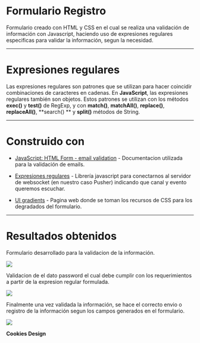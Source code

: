 # Formulario Registro


Formulario creado con HTML y CSS en el cual se realiza una validación de información con Javascript, haciendo uso de expresiones regulares especificas para validar la información, segun la necesidad. 

------------

# Expresiones regulares

Las expresiones regulares son patrones que se utilizan para hacer coincidir combinaciones de caracteres en cadenas. En **JavaScript**, las expresiones regulares también son objetos. Estos patrones se utilizan con los métodos **exec()** y **test()** de RegExp, y con **match()**, **matchAll()**, **replace()**, **replaceAll()**, **search() ** y **split()** métodos de String. 

------------

# Construido con 

- [JavaScript: HTML Form - email validation](https://www.w3resource.com/javascript/form/email-validation.php")  - Documentacion utilizada para la validación de emails.

- [Expresiones regulares](https://developer.mozilla.org/es/docs/Web/JavaScript/Guide/Regular_Expressions") - Librería javascript para conectarnos al servidor de websocket (en nuestro caso Pusher) indicando que canal y evento queremos escuchar.

- [UI gradients](https://uigradients.com/#Skyline") - Pagina web donde se toman los recursos de CSS para los degradados del formulario.

------------

# Resultados obtenidos

Formulario desarrollado para la validacion de la información.

![](https://github.com/CookiesDesign/formValidation-HTML-CSS/blob/main/screenshots/formularioRegistro.PNG?raw=true)

Validacion de el dato password el cual debe cumplir con los requerimientos a partir de la expresion regular formulada.

![](https://github.com/CookiesDesign/formValidation-HTML-CSSblob/main/screenshots/validacionPassword.PNG?raw=true)

Finalmente una vez validada la información, se hace el correcto envio o registro de la información segun los campos generados en el formulario.

![](https://github.com/CookiesDesign/formValidation-HTML-CSS/blob/main/screenshots/envioCorrecto.PNG?raw=true)


**Cookies Design**




